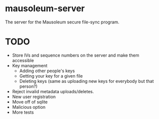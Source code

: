mausoleum-server
================

The server for the Mausoleum secure file-sync program.


TODO
=============

* Store IVs and sequence numbers on the server and make them accessible
* Key management
    * Adding other people's keys
    * Getting your key for a given file
    * Deleting keys (same as uploading new keys for everybody but that person?)
* Reject invalid metadata uploads/deletes.
* New user registration
* Move off of sqlite
* Malicious option
* More tests
